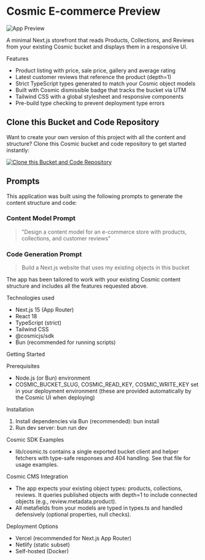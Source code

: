 # Cosmic E-commerce Preview

![App Preview](https://imgix.cosmicjs.com/6400a840-7555-11f0-a051-23c10f41277a-photo-1526772662000-3f88f10405ff-1754767005349.jpg?w=1200&h=300&fit=crop&auto=format,compress)

A minimal Next.js storefront that reads Products, Collections, and Reviews from your existing Cosmic bucket and displays them in a responsive UI.

Features
- Product listing with price, sale price, gallery and average rating
- Latest customer reviews that reference the product (depth=1)
- Strict TypeScript types generated to match your Cosmic object models
- Built with Cosmic dismissible badge that tracks the bucket via UTM
- Tailwind CSS with a global stylesheet and responsive components
- Pre-build type checking to prevent deployment type errors

## Clone this Bucket and Code Repository

Want to create your own version of this project with all the content and structure? Clone this Cosmic bucket and code repository to get started instantly:

[![Clone this Bucket and Code Repository](https://img.shields.io/badge/Clone%20this%20Bucket-29abe2?style=for-the-badge&logo=cosmic&logoColor=white)](https://app.cosmic-staging.com/projects/new?clone_bucket=68979dce2987c1a81b77a86c&clone_repository=68979f192987c1a81b77a88c)

## Prompts

This application was built using the following prompts to generate the content structure and code:

### Content Model Prompt

> "Design a content model for an e-commerce store with products, collections, and customer reviews"

### Code Generation Prompt

> Build a Next.js website that uses my existing objects in this bucket

The app has been tailored to work with your existing Cosmic content structure and includes all the features requested above.

Technologies used
- Next.js 15 (App Router)
- React 18
- TypeScript (strict)
- Tailwind CSS
- @cosmicjs/sdk
- Bun (recommended for running scripts)

Getting Started

Prerequisites
- Node.js (or Bun) environment
- COSMIC_BUCKET_SLUG, COSMIC_READ_KEY, COSMIC_WRITE_KEY set in your deployment environment (these are provided automatically by the Cosmic UI when deploying)

Installation
1. Install dependencies via Bun (recommended):
   bun install
2. Run dev server:
   bun run dev

Cosmic SDK Examples
- lib/cosmic.ts contains a single exported bucket client and helper fetchers with type-safe responses and 404 handling. See that file for usage examples.

Cosmic CMS Integration
- The app expects your existing object types: products, collections, reviews. It queries published objects with depth=1 to include connected objects (e.g., review.metadata.product).
- All metafields from your models are typed in types.ts and handled defensively (optional properties, null checks).

Deployment Options
- Vercel (recommended for Next.js App Router)
- Netlify (static subset)
- Self-hosted (Docker)

<!-- README_END -->